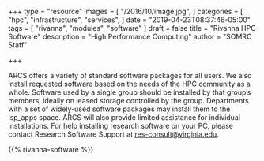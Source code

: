 +++
type = "resource"
images = [
  "/2016/10/image.jpg",
]
categories = [
  "hpc",
  "infrastructure",
  "services",
]
date = "2019-04-23T08:37:46-05:00"
tags = [
  "rivanna",
  "modules",
  "software"
]
draft = false
title = "Rivanna HPC Software"
description = "High Performance Computing"
author = "SOMRC Staff"

+++

ARCS offers a variety of standard software packages for all users. We also install requested software based on the needs of the HPC community as a whole. Software used by a single group should be installed by that group’s members, ideally on leased storage controlled by the group.  Departments with a set of widely-used software packages may install them to the lsp_apps space.  ARCS will also provide limited assistance for individual installations. For help installing research software on your PC, please contact Research Software Support at <a href="mailto:res-consult@virginia.edu">res-consult@virginia.edu</a>.

{{% rivanna-software %}}
